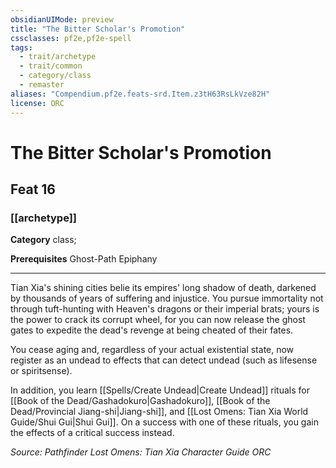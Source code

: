 ```yaml
---
obsidianUIMode: preview
title: "The Bitter Scholar's Promotion"
cssclasses: pf2e,pf2e-spell
tags:
  - trait/archetype
  - trait/common
  - category/class
  - remaster
aliases: "Compendium.pf2e.feats-srd.Item.z3tH63RsLkVze82H"
license: ORC
---
```

# The Bitter Scholar's Promotion
## Feat 16
### [[archetype]]

**Category** class; 



**Prerequisites** Ghost-Path Epiphany
* * *
Tian Xia's shining cities belie its empires' long shadow of death, darkened by thousands of years of suffering and injustice. You pursue immortality not through tuft-hunting with Heaven's dragons or their imperial brats; yours is the power to crack its corrupt wheel, for you can now release the ghost gates to expedite the dead's revenge at being cheated of their fates.

You cease aging and, regardless of your actual existential state, now register as an undead to effects that can detect undead (such as lifesense or spiritsense).

In addition, you learn [[Spells/Create Undead|Create Undead]] rituals for [[Book of the Dead/Gashadokuro|Gashadokuro]], [[Book of the Dead/Provincial Jiang-shi|Jiang-shi]], and [[Lost Omens: Tian Xia World Guide/Shui Gui|Shui Gui]]. On a success with one of these rituals, you gain the effects of a critical success instead.

*Source: Pathfinder Lost Omens: Tian Xia Character Guide*
*ORC*